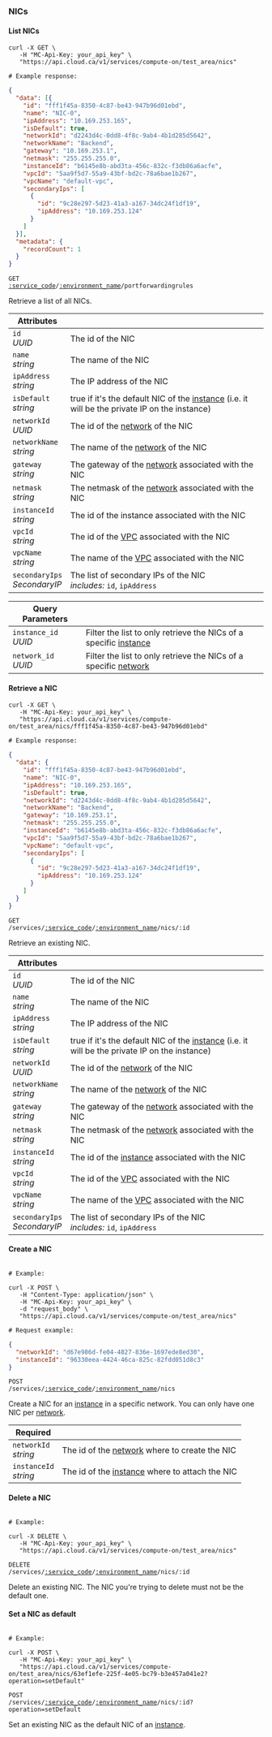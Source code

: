 ### NICs


<!-------------------- LIST NICS -------------------->


#### List NICs


```shell
curl -X GET \
   -H "MC-Api-Key: your_api_key" \
   "https://api.cloud.ca/v1/services/compute-on/test_area/nics"

# Example response:
```
```json
{
  "data": [{
    "id": "fff1f45a-8350-4c87-be43-947b96d01ebd",
    "name": "NIC-0",
    "ipAddress": "10.169.253.165",
    "isDefault": true,
    "networkId": "d2243d4c-0dd8-4f8c-9ab4-4b1d285d5642",
    "networkName": "Backend",
    "gateway": "10.169.253.1",
    "netmask": "255.255.255.0",
    "instanceId": "b6145e8b-abd3ta-456c-832c-f3db86a6acfe",
    "vpcId": "5aa9f5d7-55a9-43bf-bd2c-78a6bae1b267",
    "vpcName": "default-vpc",
    "secondaryIps": [
      {
        "id": "9c28e297-5d23-41a3-a167-34dc24f1df19",
        "ipAddress": "10.169.253.124"
      }
    ]
  }],
  "metadata": {
    "recordCount": 1
  }
}
```

<code>GET <a href="#service-connections">:service_code</a>/<a href="#environments">:environment_name</a>/portforwardingrules</code>

Retrieve a list of all NICs.

Attributes | &nbsp;
---------- | -----
`id`<br/>*UUID* | The id of the NIC
`name`<br/>*string* | The name of the NIC
`ipAddress`<br/>*string* | The IP address of the NIC
`isDefault`<br/>*string* | true if it's the default NIC of the [instance](#instances) (i.e. it will be the private IP on the instance)
`networkId`<br/>*UUID* | The id of the [network](#networks) of the NIC
`networkName`<br/>*string* | The name of the [network](#networks) of the NIC
`gateway`<br/>*string* | The gateway of the [network](#networks) associated with the NIC
`netmask`<br/>*string* | The netmask of the [network](#networks) associated with the NIC
`instanceId`<br/>*string* | The id of the instance associated with the NIC
`vpcId`<br/>*string* | The id of the [VPC](#vpcs) associated with the NIC
`vpcName`<br/>*string* | The name of the [VPC](#vpcs) associated with the NIC
`secondaryIps`<br/>*SecondaryIP* | The list of secondary IPs of the NIC<br/>*includes:* `id`, `ipAddress`

Query Parameters | &nbsp;
---------- | -----
`instance_id`<br/>*UUID* | Filter the list to only retrieve the NICs of a specific [instance](#instances)
`network_id`<br/>*UUID* | Filter the list to only retrieve the NICs of a specific [network](#networks)


<!-------------------- RETRIEVE A NIC -------------------->


#### Retrieve a NIC


```shell
curl -X GET \
   -H "MC-Api-Key: your_api_key" \
   "https://api.cloud.ca/v1/services/compute-on/test_area/nics/fff1f45a-8350-4c87-be43-947b96d01ebd"

# Example response:
```
```json
{
  "data": {
    "id": "fff1f45a-8350-4c87-be43-947b96d01ebd",
    "name": "NIC-0",
    "ipAddress": "10.169.253.165",
    "isDefault": true,
    "networkId": "d2243d4c-0dd8-4f8c-9ab4-4b1d285d5642",
    "networkName": "Backend",
    "gateway": "10.169.253.1",
    "netmask": "255.255.255.0",
    "instanceId": "b6145e8b-abd3ta-456c-832c-f3db86a6acfe",
    "vpcId": "5aa9f5d7-55a9-43bf-bd2c-78a6bae1b267",
    "vpcName": "default-vpc",
    "secondaryIps": [
      {
        "id": "9c28e297-5d23-41a3-a167-34dc24f1df19",
        "ipAddress": "10.169.253.124"
      }
    ]
  }
}
```

<code>GET /services/<a href="#service-connections">:service_code</a>/<a href="#environments">:environment_name</a>/nics/:id</code>

Retrieve an existing NIC.

Attributes | &nbsp;
---------- | -----
`id`<br/>*UUID* | The id of the NIC
`name`<br/>*string* | The name of the NIC
`ipAddress`<br/>*string* | The IP address of the NIC
`isDefault`<br/>*string* | true if it's the default NIC of the [instance](#instances) (i.e. it will be the private IP on the instance)
`networkId`<br/>*UUID* | The id of the [network](#networks) of the NIC
`networkName`<br/>*string* | The name of the [network](#networks) of the NIC
`gateway`<br/>*string* | The gateway of the [network](#networks) associated with the NIC
`netmask`<br/>*string* | The netmask of the [network](#networks) associated with the NIC
`instanceId`<br/>*string* | The id of the [instance](#instances) associated with the NIC
`vpcId`<br/>*string* | The id of the [VPC](#vpcs) associated with the NIC
`vpcName`<br/>*string* | The name of the [VPC](#vpcs) associated with the NIC
`secondaryIps`<br/>*SecondaryIP* | The list of secondary IPs of the NIC<br/>*includes:* `id`, `ipAddress`


<!-------------------- CREATE A NIC -------------------->


#### Create a NIC


```shell

# Example:

curl -X POST \
   -H "Content-Type: application/json" \
   -H "MC-Api-Key: your_api_key" \
   -d "request_body" \
   "https://api.cloud.ca/v1/services/compute-on/test_area/nics"

# Request example:
```
```json
{
  "networkId": "d67e986d-fe04-4827-836e-1697ede8ed30",
  "instanceId": "96330eea-4424-46ca-825c-82fdd051d8c3"
}
```


<code>POST /services/<a href="#service-connections">:service_code</a>/<a href="#environments">:environment_name</a>/nics</code>

Create a NIC for an [instance](#instances) in a specific network. You can only have one NIC per [network](#networks).

Required | &nbsp;
------ | -----------
`networkId`<br/>*string* | The id of the [network](#networks) where to create the NIC
`instanceId`<br/>*string* | The id of the [instance](#instances) where to attach the NIC


<!-------------------- DELETE A NIC -------------------->


#### Delete a NIC


```shell

# Example:

curl -X DELETE \
   -H "MC-Api-Key: your_api_key" \
   "https://api.cloud.ca/v1/services/compute-on/test_area/nics"
```

<code>DELETE /services/<a href="#service-connections">:service_code</a>/<a href="#environments">:environment_name</a>/nics/:id</code>

Delete an existing NIC. The NIC you're trying to delete must not be the default one.


<!-------------------- SET A NIC AS DEFAULT -------------------->


#### Set a NIC as default


```shell

# Example:

curl -X POST \
   -H "MC-Api-Key: your_api_key" \
   "https://api.cloud.ca/v1/services/compute-on/test_area/nics/63ef1efe-225f-4e05-bc79-b3e457a041e2?operation=setDefault"
```

<code>POST /services/<a href="#service-connections">:service_code</a>/<a href="#environments">:environment_name</a>/nics/:id?operation=setDefault</code>

Set an existing NIC as the default NIC of an [instance](#instances).
